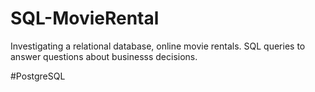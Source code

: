 # SQL-MovieRental

Investigating a relational database, online movie rentals. SQL queries to answer questions about businesss decisions.

#PostgreSQL
